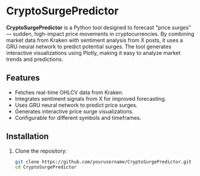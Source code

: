 # CryptoSurgePredictor

**CryptoSurgePredictor** is a Python tool designed to forecast "price surges" — sudden, high-impact price movements in cryptocurrencies. By combining market data from Kraken with sentiment analysis from X posts, it uses a GRU neural network to predict potential surges. The tool generates interactive visualizations using Plotly, making it easy to analyze market trends and predictions.

## Features
- Fetches real-time OHLCV data from Kraken.
- Integrates sentiment signals from X for improved forecasting.
- Uses GRU neural network to predict price surges.
- Generates interactive price surge visualizations.
- Configurable for different symbols and timeframes.

## Installation

1. Clone the repository:
   ```bash
   git clone https://github.com/yourusername/CryptoSurgePredictor.git
   cd CryptoSurgePredictor
